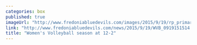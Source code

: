 ```yaml
---
categories: box
published: true
imageUrl: "http://www.fredoniabluedevils.com/images/2015/9/19/rp_primary_team_4662.JPG"
link: "http://www.fredoniabluedevils.com/news/2015/9/19/WVB_0919151514.aspx"
title: "Women's Volleyball season at 12-2"
---
```


